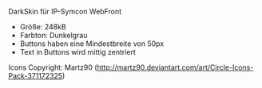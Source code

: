 DarkSkin für IP-Symcon WebFront

* Größe: 248kB
* Farbton: Dunkelgrau
* Buttons haben eine Mindestbreite von 50px
* Text in Buttons wird mittig zentriert

Icons Copyright: Martz90 (http://martz90.deviantart.com/art/Circle-Icons-Pack-371172325)